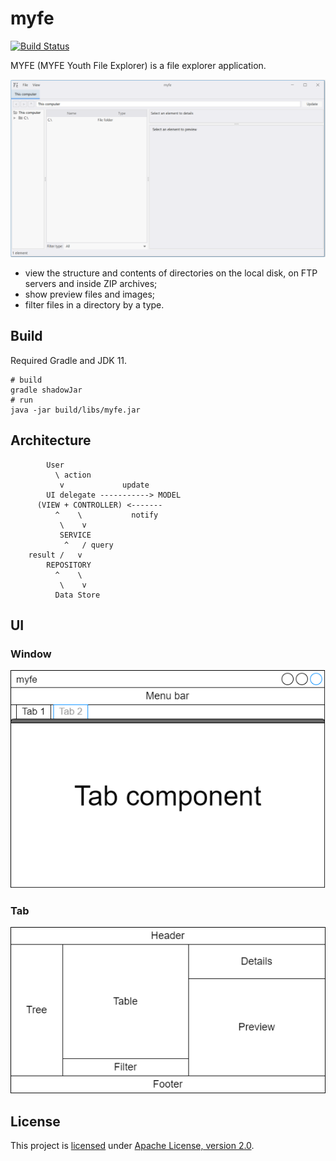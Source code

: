 # myfe

[![Build Status](https://app.travis-ci.com/alexengrig/myfe.svg?token=gkPekbuqV4MisskP2zyz&branch=master)](https://app.travis-ci.com/alexengrig/myfe)

MYFE (MYFE Youth File Explorer) is a file explorer application.

![Screenshot](docs/screenshot.png)

- view the structure and contents of directories on the local disk, on FTP servers and inside ZIP archives;
- show preview files and images;
- filter files in a directory by a type.

## Build

Required Gradle and JDK 11.

```shell
# build
gradle shadowJar
# run
java -jar build/libs/myfe.jar
```

## Architecture

```
        User
          \ action
           v             update
        UI delegate -----------> MODEL
      (VIEW + CONTROLLER) <-------
          ^    \           notify
           \    v
           SERVICE
            ^   / query
    result /   v
        REPOSITORY
          ^    \
           \    v
          Data Store
```

## UI

### Window

![Window](docs/window.png)

### Tab

![Tab](docs/tab.png)

## License

This project is [licensed](LICENSE) under [Apache License, version 2.0](https://www.apache.org/licenses/LICENSE-2.0).
